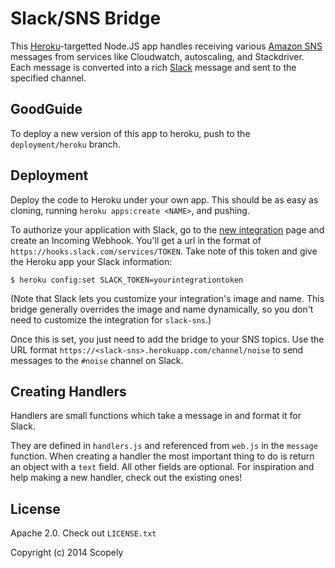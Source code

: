 Slack/SNS Bridge
================
This [Heroku](https://heroku.com/)-targetted Node.JS app handles receiving
various [Amazon SNS](http://aws.amazon.com/sns/) messages from services like
Cloudwatch, autoscaling, and Stackdriver. Each message is converted into a rich
[Slack](https://slack.com/) message and sent to the specified channel.

GoodGuide
---------

To deploy a new version of this app to heroku, push to the `deployment/heroku` branch.

Deployment
----------
Deploy the code to Heroku under your own app. This should be as easy as cloning,
running `heroku apps:create <NAME>`, and pushing.

To authorize your application with Slack, go to the
[new integration](https://slack.com/services/new) page and create an Incoming
Webhook. You'll get a url in the format of 
`https://hooks.slack.com/services/TOKEN`. Take note of this token 
and give the Heroku app your Slack information:

```
$ heroku config:set SLACK_TOKEN=yourintegrationtoken
```

(Note that Slack lets you customize your integration's image and name. This
bridge generally overrides the image and name dynamically, so you don't need
to customize the integration for `slack-sns`.)

Once this is set, you just need to add the bridge to your SNS topics. Use the
URL format `https://<slack-sns>.herokuapp.com/channel/noise` to send messages
to the `#noise` channel on Slack.

Creating Handlers
-----------------
Handlers are small functions which take a message in and format it for Slack.

They are defined in `handlers.js` and referenced from `web.js` in the `message`
function. When creating a handler the most important thing to do is return an
object with a `text` field. All other fields are optional. For inspiration and
help making a new handler, check out the existing ones!

License
-------
Apache 2.0. Check out `LICENSE.txt`

Copyright (c) 2014 Scopely
